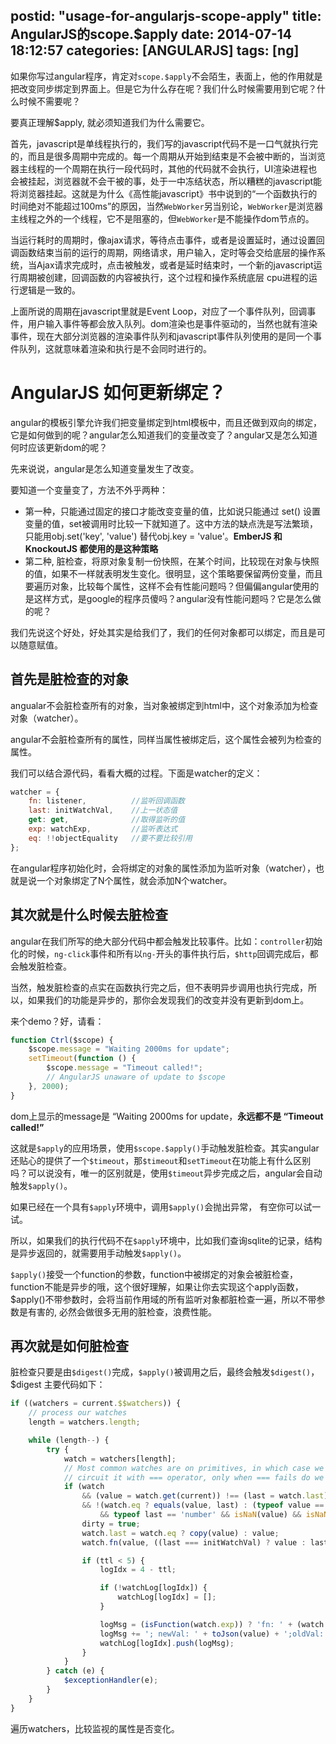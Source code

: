 postid: "usage-for-angularjs-scope-apply"
title: AngularJS的scope.$apply
date: 2014-07-14 18:12:57
categories: [ANGULARJS]
tags: [ng]
---

如果你写过angular程序，肯定对`scope.$apply`不会陌生，表面上，他的作用就是把改变同步绑定到界面上。但是它为什么存在呢？我们什么时候需要用到它呢？什么时候不需要呢？

要真正理解$apply, 就必须知道我们为什么需要它。

首先，javascript是单线程执行的，我们写的javascript代码不是一口气就执行完的，而且是很多周期中完成的。每一个周期从开始到结束是不会被中断的，当浏览器主线程的一个周期在执行一段代码时，其他的代码就不会执行，UI渲染进程也会被挂起，浏览器就不会干被的事，处于一中冻结状态，所以糟糕的javascript能将浏览器挂起。这就是为什么《高性能javascript》书中说到的“一个函数执行的时间绝对不能超过100ms”的原因，当然`WebWorker`另当别论，`WebWorker`是浏览器主线程之外的一个线程，它不是阻塞的，但`WebWorker`是不能操作dom节点的。

当运行耗时的周期时，像ajax请求，等待点击事件，或者是设置延时，通过设置回调函数结束当前的运行的周期，网络请求，用户输入，定时等会交给底层的操作系统，当Ajax请求完成时，点击被触发，或者是延时结束时，一个新的javascript运行周期被创建，回调函数的内容被执行，这个过程和操作系统底层 cpu进程的运行逻辑是一致的。

上面所说的周期在javascript里就是Event Loop，对应了一个事件队列，回调事件，用户输入事件等都会放入队列。dom渲染也是事件驱动的，当然也就有渲染事件，现在大部分浏览器的渲染事件队列和javascript事件队列使用的是同一个事件队列，这就意味着渲染和执行是不会同时进行的。


# AngularJS 如何更新绑定？

angular的模板引擎允许我们把变量绑定到html模板中，而且还做到双向的绑定，它是如何做到的呢？angular怎么知道我们的变量改变了？angular又是怎么知道何时应该更新dom的呢？

先来说说，angular是怎么知道变量发生了改变。

要知道一个变量变了，方法不外乎两种：
* 第一种，只能通过固定的接口才能改变变量的值，比如说只能通过 set() 设置变量的值，set被调用时比较一下就知道了。这中方法的缺点洗是写法繁琐，只能用obj.set('key', 'value') 替代obj.key = 'value'。**EmberJS 和 KnockoutJS 都使用的是这种策略**
* 第二种, 脏检查，将原对象复制一份快照，在某个时间，比较现在对象与快照的值，如果不一样就表明发生变化。很明显，这个策略要保留两份变量，而且要遍历对象，比较每个属性，这样不会有性能问题吗？但偏偏angular使用的是这样方式，是google的程序员傻吗？angular没有性能问题吗？它是怎么做的呢？

我们先说这个好处，好处其实是给我们了，我们的任何对象都可以绑定，而且是可以随意赋值。

## 首先是脏检查的对象

angualar不会脏检查所有的对象，当对象被绑定到html中，这个对象添加为检查对象（watcher）。

angular不会脏检查所有的属性，同样当属性被绑定后，这个属性会被列为检查的属性。

我们可以结合源代码，看看大概的过程。下面是watcher的定义：

```javascript
watcher = {
    fn: listener,          //监听回调函数
    last: initWatchVal,    //上一状态值
    get: get,              //取得监听的值
    exp: watchExp,         //监听表达式
    eq: !!objectEquality   //要不要比较引用
};
```

在angular程序初始化时，会将绑定的对象的属性添加为监听对象（watcher），也就是说一个对象绑定了N个属性，就会添加N个watcher。

## 其次就是什么时候去脏检查

angular在我们所写的绝大部分代码中都会触发比较事件。比如：`controller`初始化的时候，`ng-click`事件和所有以`ng-`开头的事件执行后，`$http`回调完成后，都会触发脏检查。

当然，触发脏检查的点实在函数执行完之后，但不表明异步调用也执行完成，所以，如果我们的功能是异步的，那你会发现我们的改变并没有更新到dom上。

来个demo？好，请看：

```javascript
function Ctrl($scope) {
    $scope.message = "Waiting 2000ms for update";
    setTimeout(function () {
        $scope.message = "Timeout called!";
        // AngularJS unaware of update to $scope
    }, 2000);
}
```

dom上显示的message是 “Waiting 2000ms for update，**永远都不是 “Timeout called!”**

这就是`$apply`的应用场景，使用`$scope.$apply()`手动触发脏检查。其实angular还贴心的提供了一个`$timeout`，那`$timeout`和`setTimeout`在功能上有什么区别吗？可以说没有，唯一的区别就是，使用`$timeout`异步完成之后，angular会自动触发`$apply()`。

如果已经在一个具有`$apply`环境中，调用`$apply()`会抛出异常， 有空你可以试一试。

所以，如果我们的执行代码不在`$apply`环境中，比如我们查询sqlite的记录，结构是异步返回的，就需要用手动触发`$apply()`。

`$apply()`接受一个function的参数，function中被绑定的对象会被脏检查，function不能是异步的哦，这个很好理解，如果让你去实现这个apply函数，$apply()不带参数时，会将当前作用域的所有监听对象都脏检查一遍，所以不带参数是有害的, 必然会做很多无用的脏检查，浪费性能。


## 再次就是如何脏检查

脏检查只要是由`$digest()`完成，`$apply()`被调用之后，最终会触发`$digest()`，$digest 主要代码如下：

```javascript
if ((watchers = current.$$watchers)) {
    // process our watches
    length = watchers.length;

    while (length--) {
        try {
            watch = watchers[length];
            // Most common watches are on primitives, in which case we can short
            // circuit it with === operator, only when === fails do we use .equals
            if (watch
                && (value = watch.get(current)) !== (last = watch.last)
                && !(watch.eq ? equals(value, last) : (typeof value == 'number'
                    && typeof last == 'number' && isNaN(value) && isNaN(last)))) {
                dirty = true;
                watch.last = watch.eq ? copy(value) : value;
                watch.fn(value, ((last === initWatchVal) ? value : last), current);

                if (ttl < 5) {
                    logIdx = 4 - ttl;

                    if (!watchLog[logIdx]) {
                        watchLog[logIdx] = [];
                    }

                    logMsg = (isFunction(watch.exp)) ? 'fn: ' + (watch.exp.name || watch.exp.toString()) : watch.exp;
                    logMsg += '; newVal: ' + toJson(value) + ';oldVal: ' + toJson(last);
                    watchLog[logIdx].push(logMsg);
                }
            }
        } catch (e) {
            $exceptionHandler(e);
        }
    }
}
```

遍历watchers，比较监视的属性是否变化。


